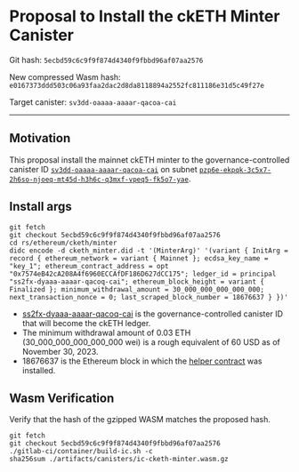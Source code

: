 # Proposal to Install the ckETH Minter Canister

Git hash: `5ecbd59c6c9f9f874d4340f9fbbd96af07aa2576`

New compressed Wasm hash: `e0167373ddd503c06a93faa2dac2d8da8118894a2552fc811186e31d5c49f27e`

Target canister: `sv3dd-oaaaa-aaaar-qacoa-cai`

---

## Motivation

This proposal install the mainnet ckETH minter to the governance-controlled canister ID [`sv3dd-oaaaa-aaaar-qacoa-cai`](https://dashboard.internetcomputer.org/canister/sv3dd-oaaaa-aaaar-qacoa-cai) on subnet [`pzp6e-ekpqk-3c5x7-2h6so-njoeq-mt45d-h3h6c-q3mxf-vpeq5-fk5o7-yae`](https://dashboard.internetcomputer.org/subnet/pzp6e-ekpqk-3c5x7-2h6so-njoeq-mt45d-h3h6c-q3mxf-vpeq5-fk5o7-yae).

## Install args

```
git fetch
git checkout 5ecbd59c6c9f9f874d4340f9fbbd96af07aa2576
cd rs/ethereum/cketh/minter
didc encode -d cketh_minter.did -t '(MinterArg)' '(variant { InitArg = record { ethereum_network = variant { Mainnet }; ecdsa_key_name = "key_1"; ethereum_contract_address = opt "0x7574eB42cA208A4f6960ECCAfDF186D627dCC175"; ledger_id = principal "ss2fx-dyaaa-aaaar-qacoq-cai"; ethereum_block_height = variant { Finalized }; minimum_withdrawal_amount = 30_000_000_000_000_000; next_transaction_nonce = 0; last_scraped_block_number = 18676637 } })'
```

* [ss2fx-dyaaa-aaaar-qacoq-cai](https://dashboard.internetcomputer.org/canister/ss2fx-dyaaa-aaaar-qacoq-cai) is the governance-controlled canister ID that will become the ckETH ledger.
* The minimum withdrawal amount of 0.03 ETH (30_000_000_000_000_000 wei) is a rough equivalent of 60 USD as of November 30, 2023.
* 18676637 is the Ethereum block in which the [helper contract](https://etherscan.io/address/0x7574eB42cA208A4f6960ECCAfDF186D627dCC175) was installed.

## Wasm Verification

Verify that the hash of the gzipped WASM matches the proposed hash.

```
git fetch
git checkout 5ecbd59c6c9f9f874d4340f9fbbd96af07aa2576
./gitlab-ci/container/build-ic.sh -c
sha256sum ./artifacts/canisters/ic-cketh-minter.wasm.gz
```

